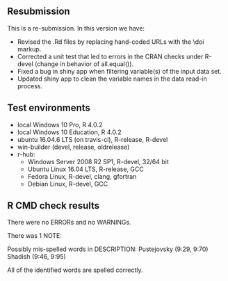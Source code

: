 ## Resubmission

This is a re-submission. In this version we have:

* Revised the .Rd files by replacing hand-coded URLs with the \doi markup.
* Corrected a unit test that led to errors in the CRAN checks under R-devel (change in behavior of all.equal()).
* Fixed a bug in shiny app when filtering variable(s) of the input data set.
* Updated shiny app to clean the variable names in the data read-in process.

## Test environments

* local Windows 10 Pro, R 4.0.2
* local Windows 10 Education, R 4.0.2
* ubuntu 16.04.6 LTS (on travis-ci), R-release, R-devel
* win-builder (devel, release, oldrelease)
* r-hub:
  * Windows Server 2008 R2 SP1, R-devel, 32/64 bit
  * Ubuntu Linux 16.04 LTS, R-release, GCC
  * Fedora Linux, R-devel, clang, gfortran
  * Debian Linux, R-devel, GCC

## R CMD check results

There were no ERRORs and no WARNINGs. 

There was 1 NOTE:

Possibly mis-spelled words in DESCRIPTION:
  Pustejovsky (9:29, 9:70)
  Shadish (9:46, 9:95)
  
  All of the identified words are spelled correctly. 
